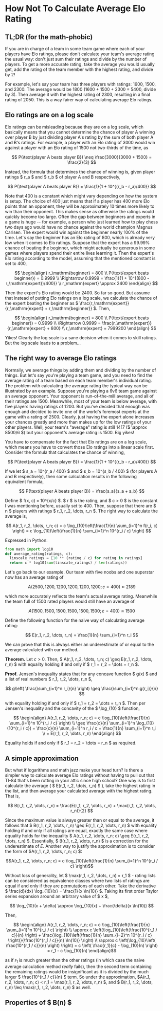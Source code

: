 <script>
window.MathJax = {
  tex: {
    inlineMath: [['$', '$'], ['$ ', ' $']]
  }
};
</script>
<script type="text/javascript" async
  src="https://cdnjs.cloudflare.com/ajax/libs/mathjax/2.7.7/MathJax.js?config=TeX-MML-AM_CHTML">
</script>


# How Not To Calculate Average Elo Rating

## TL;DR (for the math-phobic)
If you are in charge of a team in some team game where each of your players have Elo ratings, please don't calculate your team's average rating the usual way: don't just sum their ratings and divide by the number of players. To get a more accurate rating, take the average you would usually get, add the rating of the team member with the highest rating, and divide by 2! 

For example, let's say your team has three players with ratings: 1600, 1500, and 2300. The average would be 1800 (1600 + 1500 + 2300 = 5400, divide by 3). Then average it with the highest rating of 2300, resulting in a final rating of 2050. This is a way fairer way of calculating average Elo ratings.

## Elo ratings are on a log scale
Elo ratings can be misleading because they are on a log scale, which basically means that you cannot determine the chance of player A winning over player B by just dividing player A's rating by the sum of both player A and B's ratings. For example, a player with an Elo rating of 3000 would win against a player with an Elo rating of 1500 not two-thirds of the time, as

$$ P(\text{player A beats player B}) \neq \frac{3000}{3000 + 1500} = \frac{2}{3} $$

Instead, the formula that determines the chance of winning is, given player ratings $ r_a $ and $ r_b $ of player A and B respectively,

$$ P(\text{player A beats player B}) = \frac{1}{1 + 10^{(r_b - r_a)/400}} $$

Note that 400 is a constant which might vary depending on how the system is setup. The choice of 400 just means that if a player has 400 more Elo points than an opponent, they will be approximately 10 times more likely to win than their opponent. This makes sense as otherwise the ratings would quickly become too large. Often the gap between beginners and experts in a game is huge -- for example, a person who just learned how to play chess two days ago would have no chance against the world champion Magnus Carlsen. The expert would win against the beginner nearly 100% of the time. Let's say the beginner has an Elo rating of 800, which is already very low when it comes to Elo ratings. Suppose that the expert has a 99.99% chance of beating the beginner, which might actually be generous in some games where players spend their entire lives learning it. Then the expert's Elo rating according to the model, assuming that the mentioned constant is set to 400,

$$ \begin{align}
r_\mathrm{beginner} = 800 \\
P(\text{expert beats beginner}) = 0.9999 \\
\Rightarrow 0.9999 = \frac{1}{1 + 10^{(800 - r_\mathrm{expert})/400}} \\
r_\mathrm{expert} \approx 2400
\end{align} $$

Then the expert's Elo rating would be 2400. So far so good. But assume that instead of putting Elo ratings on a log scale, we calculate the chance of the expert beating the beginner as $ \frac{r_\mathrm{expert}}{r_\mathrm{expert} + r_\mathrm{beginner}} $. Then,


$$ \begin{align}
r_\mathrm{beginner} = 800 \\
P(\text{expert beats beginner}) = 0.9999 \\
\Rightarrow 0.9999 = \frac{r_\mathrm{expert}}{r_\mathrm{expert} + 800} \\
r_\mathrm{expert} = 7999200
\end{align} $$

Yikes! Clearly the log scale is a sane decision when it comes to skill ratings. But the log scale leads to a problem...

## The right way to average Elo ratings
Normally, we average things by adding them and dividing by the number of things. But let's say you're playing a team game, and you need to find the average rating of a team based on each team member's individual rating. The problem with calculating the average rating the typical way can be illustrated by an example. Suppose you're playing a 6v6 team game against an average opponent. Your opponent is run-of-the-mill average, and all of their ratings are 1500. Meanwhile, most of your team is below average, with five players having ratings of 1200. But you've decided that enough was enough and decided to invite one of the world's foremost experts at the game with a rating of 2500. Clearly, just having the expert alone increases your chances greatly and more than makes up for the low ratings of your other players. Well, your team's "average" rating is still 1417 ($ \approx 8500/6 $) but your opponent's average rating is 1500. Big yikes!

You have to compensate for the fact that Elo ratings are on a log scale, which means you have to convert those Elo ratings into a linear scale first. Consider the formula that calculates the chance of winning,

$$ P(\text{player A beats player B}) = \frac{1}{1 + 10^{(r_b - r_a)/400}} $$

If we let $ s_a = 10^{r_a / 400} $ and $ s_b = 10^{s_b / 400} $ (for players A and B respectively), then some calculation results in the following equivalent formula,

$$ P(\text{player A beats player B}) = \frac{s_a}{s_a + s_b} $$

Define $ f(x, c) = 10^{x/c} $. $ r $ is the rating, and $ c > 0 $ is the constant I was mentioning before, usually set to 400. Then, suppose that there are $ n $ players with ratings $ r_1, r_2, \dots, r_n $. The right way to calculate the average is,

$$ A(r_1, r_2, \dots, r_n; c) = c \log_{10}\left(\frac{1}{n} \sum_{i=1}^n f(r_i, c) \right) = c \log_{10}\left(\frac{1}{n} \sum_{i=1}^n 10^{r_i / c} \right) $$

Expressed in Python:

```python
from math import log10
def average_rating(ratings, c):
  linscale_ratings = [10 ** (rating / c) for rating in ratings]
  return c * log10(sum(linscale_ratings) / len(ratings))
```

Let's go back to our example. Our team with five noobs and one superstar now has an average rating of

$$ A(2500, 1200, 1200, 1200, 1200, 1200; c = 400) \approx 2189$$

which more accurately reflects the team's actual average rating. Meanwhile the team full of 1500 rated players would still have an average of

$$ A(1500, 1500, 1500, 1500, 1500, 1500; c = 400) \approx 1500$$

Define the following function for the naive way of calculating average rating:

$$ E(r_1, r_2, \dots, r_n) = \frac{1}{n} \sum_{i=1}^n r_i $$

We can prove that this is always either an underestimate of or equal to the average calculated with our method.

**Theorem.** Let $c > 0$. Then, $ A(r_1, r_2, \dots, r_n; c) \geq E(r_1, r_2, \dots, r_n) $ with equality holding if and only if $ r_1 = r_2 = \dots = r_n $.

**Proof.** Jensen's inequality states that for any concave function $ g(x) $ and a list of real numbers $ r_1, r_2, \dots, r_n $,

$$ g\left( \frac{\sum_{i=1}^n r_i}{n} \right) \geq \frac{\sum_{i=1}^n g(r_i)}{n} $$

with equality holding if and only if $ r_1 = r_2 = \dots = r_n $. Then per Jensen's inequality and the concavity of the $ \log_{10} $ function,

$$ \begin{align}
A(r_1, r_2, \dots, r_n; c) = c \log_{10}\left(\frac{1}{n} \sum_{i=1}^n 10^{r_i / c} \right) \\
\geq \frac{c}{n} \sum_{i=1}^n \log_{10}(10^{r_i / c}) = \frac{c}{n} \sum_{i=1}^n r_i / c = \frac{1}{n} \sum_{i=1}^n r_i \\
= E(r_1, r_2, \dots, r_n)
\end{align} $$

Equality holds if and only if $ r_1 = r_2 = \dots = r_n $ as required. $$\tag*{$\blacksquare$}$$

## A simple approximation
But what if logarithms and math jazz make your head turn? Is there a simpler way to calculate average Elo ratings without having to pull out that TI-84 that's been rotting in your attic since high school? One way is to first calculate the average ( $ E(r_1, r_2, \dots, r_n) $ ), take the highest rating in the list, and then average your calculated average with the highest rating. That is, 

$$ B(r_1, r_2, \dots, r_n) = \frac{E(r_1, r_2, \dots, r_n) + \max(r_1, r_2, \dots, r_n)}{2} $$

Since the maximum value is always greater than or equal to the average, it follows that $ B(r_1, r_2, \dots, r_n) \geq E(r_1, r_2, \dots, r_n) $ with equality holding if and only if all ratings are equal, exactly the same case where equality holds for the inequality $ A(r_1, r_2, \dots, r_n; c) \geq E(r_1, r_2, \dots, r_n) $. Essentially, $ B(r_1, r_2, \dots, r_n) $ is a correction for the underestimate of $E$. Another way to justify the approximation is to consider the form of $A(r_1, r_2, \dots, r_n; c) $:

$$A(r_1, r_2, \dots, r_n; c) = c \log_{10}\left(\frac{1}{n} \sum_{i=1}^n 10^{r_i / c} \right)$$

Without loss of generality, let $ \max(r_1, r_2, \dots, r_n) = r_1 $ - rating lists can be considered as equivalence classes where two lists of ratings are equal if and only if they are permutations of each other. Take the derivative $ \frac{d}{dx} \log_{10}{x} = \frac{1}{x \ln(10)} $. Taking its first order Taylor series expansion around an arbitrary value of $ x $,

$$ \log_{10}(x + \delta) \approx \log_{10}(x) + \frac{\delta}{x \ln(10)} $$

Then,

$$
\begin{align}
A(r_1, r_2, \dots, r_n; c) = c \log_{10}\left(\frac{1}{n} \sum_{i=1}^n 10^{r_i / c} \right) \\
\approx c \left(\log_{10}\left(\frac{10^{r_1 / c}}{n} \right) + \frac{\log_{10}\left(\frac{1}{n} \sum_{i=2}^n 10^{r_i / c} \right)}{\frac{10^{r_1 / c}}{n} \ln(10)} \right) \\
\approx c \left(\log_{10}\left( \frac{10^{r_1 / c}}{n} \right) \right) = c \left( \frac{r_1}{c} - \log_{10}(n) \right) = r_1 - c \log_{10}(n)
\end{align}$$

as if $r_1$ is much greater than the other ratings (in which case the naive average calculation method *really* fails), then the second term containing the remaining ratings would be insignificant as it is divided by the much larger $ \frac{10^{r_1 / c}}{n} $ term. So under the approximation, $A(r_1, r_2, \dots, r_n; c) < r_1 = \max(r_1, r_2, \dots, r_n) $, and $ B(r_1, r_2, \dots, r_n) \leq \max(r_1, r_2, \dots, r_n) $ as well.

## Properties of $ B(n) $
